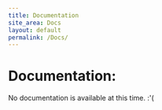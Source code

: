 ```yaml
---
title: Documentation
site_area: Docs
layout: default
permalink: /Docs/
---
```


# Documentation:

No documentation is available at this time. :'(
